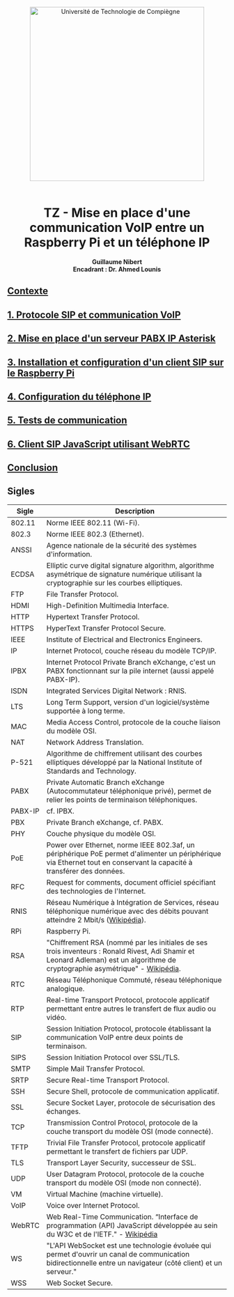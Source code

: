 <div align="center">
<br>
<img src="https://www.utc.fr/wp-content/uploads/sites/28/2019/05/SU-UTC18-70.svg" alt="Université de Technologie de Compiègne" width="400">
<br>
<br>

# TZ - Mise en place d'une communication VoIP entre un Raspberry Pi et un téléphone IP


**Guillaume Nibert  
Encadrant : Dr. Ahmed Lounis**

</div>

## [Contexte](README.md)

## [1. Protocole SIP et communication VoIP](1_sip_voip.md)

## [2. Mise en place d'un serveur PABX IP Asterisk](2_ipbx_asterisk.md)

## [3. Installation et configuration d'un client SIP sur le Raspberry Pi](3_install_client_sip_rpi.md)

## [4. Configuration du téléphone IP](4_config_alcatel.md)

## [5. Tests de communication](5_tests_com_sip.md)

## [6. Client SIP JavaScript utilisant WebRTC](6_sip_webrtc.md)

## [Conclusion](Conclusion.md)

## Sigles

| Sigle   | Description                                                                                                                                                                                                                       |
| ------- | --------------------------------------------------------------------------------------------------------------------------------------------------------------------------------------------------------------------------------- |
| 802.11  | Norme IEEE 802.11 (Wi-Fi).                                                                                                                                                                                                        |
| 802.3   | Norme IEEE 802.3 (Ethernet).                                                                                                                                                                                                      |
| ANSSI   | Agence nationale de la sécurité des systèmes d'information.                                                                                                                                                                       |
| ECDSA   | Elliptic curve digital signature algorithm, algorithme asymétrique de signature numérique utilisant la cryptographie sur les courbes elliptiques.                                                                                 |
| FTP     | File Transfer Protocol.                                                                                                                                                                                                           |
| HDMI    | High-Definition Multimedia Interface.                                                                                                                                                                                             |
| HTTP    | Hypertext Transfer Protocol.                                                                                                                                                                                                      |
| HTTPS   | HyperText Transfer Protocol Secure.                                                                                                                                                                                               |
| IEEE    | Institute of Electrical and Electronics Engineers.                                                                                                                                                                                |
| IP      | Internet Protocol, couche réseau du modèle TCP/IP.                                                                                                                                                                                |
| IPBX    | Internet Protocol Private Branch eXchange, c'est un PABX fonctionnant sur la pile internet (aussi appelé PABX-IP).                                                                                                                |
| ISDN    | Integrated Services Digital Network : RNIS.                                                                                                                                                                                       |
| LTS     | Long Term Support, version d'un logiciel/système supportée à long terme.                                                                                                                                                          |
| MAC     | Media Access Control, protocole de la couche liaison du modèle OSI.                                                                                                                                                               |
| NAT     | Network Address Translation.                                                                                                                                                                                                      |
| P-521   | Algorithme de chiffrement utilisant des courbes elliptiques développé par la National Institute of Standards and Technology.                                                                                                      |
| PABX    | Private Automatic Branch eXchange (Autocommutateur téléphonique privé), permet de relier les points de terminaison téléphoniques.                                                                                                 |
| PABX-IP | cf. IPBX.                                                                                                                                                                                                                         |
| PBX     | Private Branch eXchange, cf. PABX.                                                                                                                                                                                                |
| PHY     | Couche physique du modèle OSI.                                                                                                                                                                                                    |
| PoE     | Power over Ethernet, norme IEEE 802.3af, un périphérique PoE permet d'alimenter un périphérique via Ethernet tout en conservant la capacité à transférer des données.                                                             |
| RFC     | Request for comments, document officiel spécifiant des technologies de l'Internet.                                                                                                                                                |
| RNIS    | Réseau Numérique à Intégration de Services, réseau téléphonique numérique avec des débits pouvant atteindre 2 Mbit/s ([Wikipédia](https://fr.wikipedia.org/wiki/R%C3%A9seau_num%C3%A9rique_%C3%A0_int%C3%A9gration_de_services)). |
| RPi     | Raspberry Pi.                                                                                                                                                                                                                     |
| RSA     | "Chiffrement RSA (nommé par les initiales de ses trois inventeurs : Ronald Rivest, Adi Shamir et Leonard Adleman) est un algorithme de cryptographie asymétrique" - [Wikipédia](https://fr.wikipedia.org/wiki/Chiffrement_RSA).   |
| RTC     | Réseau Téléphonique Commuté, réseau téléphonique analogique.                                                                                                                                                                      |
| RTP     | Real-time Transport Protocol, protocole applicatif permettant entre autres le transfert de flux audio ou vidéo.                                                                                                                   |
| SIP     | Session Initiation Protocol, protocole établissant la communication VoIP entre deux points de terminaison.                                                                                                                        |
| SIPS    | Session Initiation Protocol over SSL/TLS.                                                                                                                                                                                         |
| SMTP    | Simple Mail Transfer Protocol.                                                                                                                                                                                                    |
| SRTP    | Secure Real-time Transport Protocol.                                                                                                                                                                                              |
| SSH     | Secure Shell, protocole de communication applicatif.                                                                                                                                                                              |
| SSL     | Secure Socket Layer, protocole de sécurisation des échanges.                                                                                                                                                                      |
| TCP     | Transmission Control Protocol, protocole de la couche transport du modèle OSI (mode connecté).                                                                                                                                    |
| TFTP    | Trivial File Transfer Protocol, protocole applicatif permettant le transfert de fichiers par UDP.                                                                                                                                 |
| TLS     | Transport Layer Security, successeur de SSL.                                                                                                                                                                                      |
| UDP     | User Datagram Protocol, protocole de la couche transport du modèle OSI (mode non connecté).                                                                                                                                       |
| VM      | Virtual Machine (machine virtuelle).                                                                                                                                                                                              |
| VoIP    | Voice over Internet Protocol.                                                                                                                                                                                                     |
| WebRTC  | Web Real-Time Communication. “Interface de programmation (API) JavaScript développée au sein du W3C et de l'IETF." - [Wikipédia](https://fr.wikipedia.org/wiki/WebRTC)                                                            |
| WS      | "L'API WebSocket est une technologie évoluée qui permet d'ouvrir un canal de communication bidirectionnelle entre un navigateur (côté client) et un serveur."                                                                     |
| WSS     | Web Socket Secure.                                                                                                                                                                                                                |